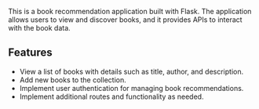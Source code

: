 
This is a book recommendation application built with Flask. The application allows users to view and discover books, and it provides APIs to interact with the book data.

## Features

- View a list of books with details such as title, author, and description.
- Add new books to the collection.
- Implement user authentication for managing book recommendations.
- Implement additional routes and functionality as needed.
